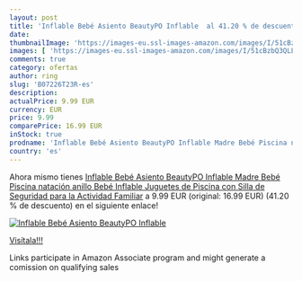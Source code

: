 ```yaml
---
layout: post
title: 'Inflable Bebé Asiento BeautyPO Inflable  al 41.20 % de descuento'
date: 
thumbnailImage: 'https://images-eu.ssl-images-amazon.com/images/I/51cBzbQ3QLL._SL200_.jpg'
images: [ 'https://images-eu.ssl-images-amazon.com/images/I/51cBzbQ3QLL._SL200_.jpg' ]
comments: true
category: ofertas
author: ring
slug: 'B07226T23R-es'
description:
actualPrice: 9.99 EUR
currency: EUR
price: 9.99
comparePrice: 16.99 EUR
inStock: true
prodname: 'Inflable Bebé Asiento BeautyPO Inflable Madre Bebé Piscina natación anillo Bebé Inflable Juguetes de Piscina con Silla de Seguridad para la Actividad Familiar'
country: 'es'
---
```


Ahora mismo tienes [Inflable Bebé Asiento BeautyPO Inflable Madre Bebé Piscina natación anillo Bebé Inflable Juguetes de Piscina con Silla de Seguridad para la Actividad Familiar](https://www.amazon.es/dp/B07226T23R/?tag=tolees-21) a 9.99 EUR (original: 16.99 EUR) (41.20 %  de descuento) en el siguiente enlace!

[![Inflable Bebé Asiento BeautyPO Inflable ](https://images-eu.ssl-images-amazon.com/images/I/51cBzbQ3QLL._SL200_.jpg)](https://www.amazon.es/dp/B07226T23R/?tag=tolees-21)

[Visítala!!!](https://www.amazon.es/dp/B07226T23R/?tag=tolees-21)

Links participate in Amazon Associate program and might generate a comission on qualifying sales
